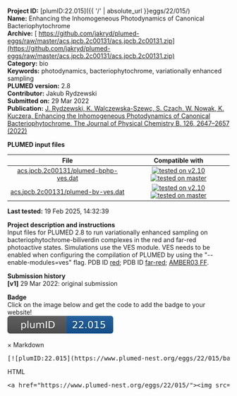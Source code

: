 **Project ID:** [plumID:22.015]({{ '/' | absolute_url }}eggs/22/015/)  
**Name:**  Enhancing the Inhomogeneous Photodynamics of Canonical Bacteriophytochrome  
**Archive:** [ https://github.com/jakryd/plumed-eggs/raw/master/acs.jpcb.2c00131/acs.jpcb.2c00131.zip](https://github.com/jakryd/plumed-eggs/raw/master/acs.jpcb.2c00131/acs.jpcb.2c00131.zip)  
**Category:**  bio  
**Keywords:**  photodynamics, bacteriophytochrome, variationally enhanced sampling  
**PLUMED version:**  2.8  
**Contributor:**  Jakub Rydzewski  
**Submitted on:** 29 Mar 2022  
**Publication:** [J. Rydzewski, K. Walczewska-Szewc, S. Czach, W. Nowak, K. Kuczera, Enhancing the Inhomogeneous Photodynamics of Canonical Bacteriophytochrome. The Journal of Physical Chemistry B. 126, 2647–2657 (2022)](http://dx.doi.org/10.1021/acs.jpcb.2c00131)  
  
**PLUMED input files**  
  
| File     | Compatible with |  
|:--------:|:--------:|  
| [acs.jpcb.2c00131/plumed-bphp-ves.dat](./data/acs.jpcb.2c00131/plumed-bphp-ves.dat.md) |  [![tested on v2.10](https://img.shields.io/badge/v2.10-passing-green.svg)](data/acs.jpcb.2c00131/plumed-bphp-ves.dat.plumed.stderr) [![tested on master](https://img.shields.io/badge/master-passing-green.svg)](data/acs.jpcb.2c00131/plumed-bphp-ves.dat.plumed_master.stderr) |  
| [acs.jpcb.2c00131/plumed-bv-ves.dat](./data/acs.jpcb.2c00131/plumed-bv-ves.dat.md) |  [![tested on v2.10](https://img.shields.io/badge/v2.10-passing-green.svg)](data/acs.jpcb.2c00131/plumed-bv-ves.dat.plumed.stderr) [![tested on master](https://img.shields.io/badge/master-passing-green.svg)](data/acs.jpcb.2c00131/plumed-bv-ves.dat.plumed_master.stderr) |  
  
**Last tested:**  19 Feb 2025, 14:32:39
  
**Project description and instructions**  
Input files for PLUMED 2.8 to run variationally enhanced sampling on bacteriophytochrome-biliverdin complexes in the red and far-red photoactive states. Simulations use the VES module. VES needs to be enabled when configuring the compilation of PLUMED by using the "--enable-modules=ves" flag. PDB ID [red](https://www.rcsb.org/structure/4O0P); PDB ID [far-red](https://www.rcsb.org/structure/4O01); [AMBER03 FF](https://doi.org/10.1021/acs.jpcb.9b01117). 

  
**Submission history**  
**[v1]** 29 Mar 2022: original submission  
  
**Badge**  
Click on the image below and get the code to add the badge to your website!  
<img src="./badge.svg" alt="plumeDnest:22.015" id="myBtn" class="badge">
<div id="myModal" class="modal">
  <div class="modal-content">
    <span class="close">&times;</span>
    Markdown<pre>[![plumID:22.015](https://www.plumed-nest.org/eggs/22/015/badge.svg)](https://www.plumed-nest.org/eggs/22/015/)</pre>
    HTML<pre>&lt;a href="https://www.plumed-nest.org/eggs/22/015/"&gt;&lt;img src="https://www.plumed-nest.org/eggs/22/015/badge.svg" alt="plumID:22.015"&gt;&lt;/a&gt;</pre>
  </div>
</div>
